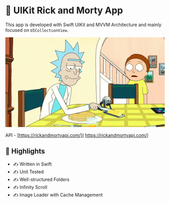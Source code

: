 #  UIKit Rick and Morty App

This app is developed with Swift UIKit and MVVM Architecture and mainly focused
on `UICollectionView`.

![Rick and Mory](media/rm.gif)

API - [https://rickandmortyapi.com/]( https://rickandmortyapi.com/)

## 🚀 Highlights

- ✍️ Written in Swift
- ✍️ Unit Tested
- ✍️ Well-structured Folders
- ✍️ Infinity Scroll
- ✍️ Image Loader with Cache Management
